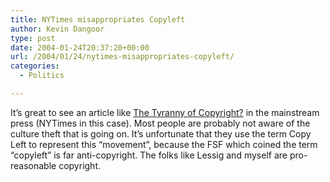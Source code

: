 ```yaml
---
title: NYTimes misappropriates Copyleft
author: Kevin Dangoor
type: post
date: 2004-01-24T20:37:20+00:00
url: /2004/01/24/nytimes-misappropriates-copyleft/
categories:
  - Politics

---
```

It&#8217;s great to see an article like [The Tyranny of Copyright?][1] in the mainstream press (NYTimes in this case). Most people are probably not aware of the culture theft that is going on. It&#8217;s unfortunate that they use the term Copy Left to represent this &#8220;movement&#8221;, because the FSF which coined the term &#8220;copyleft&#8221; is far anti-copyright. The folks like Lessig and myself are pro-reasonable copyright.

 [1]: http://www.nytimes.com/2004/01/25/magazine/25COPYRIGHT.html?pagewanted=1 "The Tyranny of Copyright?"